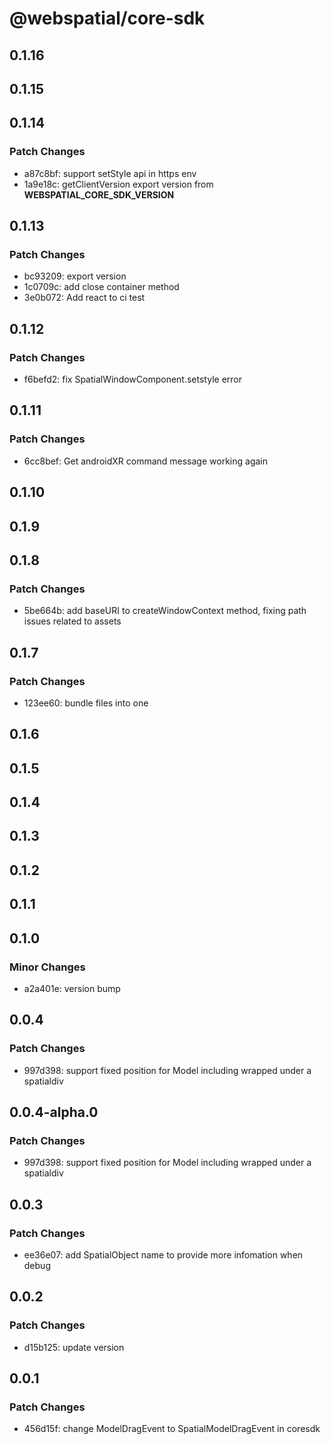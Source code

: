 # @webspatial/core-sdk

## 0.1.16

## 0.1.15

## 0.1.14

### Patch Changes

- a87c8bf: support setStyle api in https env
- 1a9e18c: getClientVersion export version from **WEBSPATIAL_CORE_SDK_VERSION**

## 0.1.13

### Patch Changes

- bc93209: export version
- 1c0709c: add close container method
- 3e0b072: Add react to ci test

## 0.1.12

### Patch Changes

- f6befd2: fix SpatialWindowComponent.setstyle error

## 0.1.11

### Patch Changes

- 6cc8bef: Get androidXR command message working again

## 0.1.10

## 0.1.9

## 0.1.8

### Patch Changes

- 5be664b: add baseURI to createWindowContext method, fixing path issues related to assets

## 0.1.7

### Patch Changes

- 123ee60: bundle files into one

## 0.1.6

## 0.1.5

## 0.1.4

## 0.1.3

## 0.1.2

## 0.1.1

## 0.1.0

### Minor Changes

- a2a401e: version bump

## 0.0.4

### Patch Changes

- 997d398: support fixed position for Model including wrapped under a spatialdiv

## 0.0.4-alpha.0

### Patch Changes

- 997d398: support fixed position for Model including wrapped under a spatialdiv

## 0.0.3

### Patch Changes

- ee36e07: add SpatialObject name to provide more infomation when debug

## 0.0.2

### Patch Changes

- d15b125: update version

## 0.0.1

### Patch Changes

- 456d15f: change ModelDragEvent to SpatialModelDragEvent in coresdk
